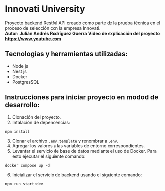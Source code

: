 # Innovati University

Proyecto backend Restful API creado como parte de la prueba técnica en el proceso de selección con la empresa Innovati.
<br>
<strong>Autor: Julián Andrés Rodríguez Guerra</strong>
<strong>Video de explicación del proyecto <link>https://www.youtube.com</link></strong>

## Tecnologías y herramientas utilizadas:

- Node js
- Nest js
- Docker
- PostgresSQL

## Instrucciones para iniciar proyecto en modod de desarrollo:

1. Clonación del proyecto.
2. Intalación de dependencias:

```
npm install
```

3. Clonar el archivo `.env.template` y renombrar a `.env`.
4. Agregar los valores a las variables de entorno correspondientes.
5. Levantar el servicio de base de datos mediante el uso de Docker. Para esto ejecutar el siguiente comando:

```
docker compose up -d
```

6. Inicializar el servicio de backend usando el siguiente comando:

```
npm run start:dev
```
